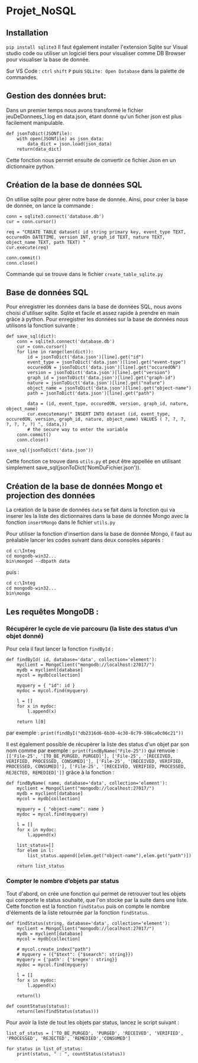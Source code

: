 # Projet_NoSQL

## Installation
``pip install sqlite3``
Il faut également installer l'extension Sqlite sur Visual studio code ou utiliser un logiciel tiers pour visualiser comme DB Browser pour visualiser la base de donnée.

Sur VS Code : 
``ctrl`` ``shift`` ``P`` puis ``SQLite: Open Database`` dans la palette de commandes.

## Gestion des données brut:

Dans un premier temps nous avons transformé le fichier jeuDeDonnees_1.log en data.json, étant donné qu'un ficher json est plus facilement manipulable.

    def jsonToDict(JSONfile):
        with open(JSONfile) as json_data:
            data_dict = json.load(json_data)
        return(data_dict)

Cette fonction nous permet ensuite de convertir ce fichier Json en un dictionnaire python.

## Création de la base de données SQL 

On utilise sqlite pour gèrer notre base de donnée. Ainsi, pour créer la base de donnée, on lance la commande :

    conn = sqlite3.connect('database.db')
    cur = conn.cursor()

    req = "CREATE TABLE dataset( id string primary key, event_type TEXT, occuredOn DATETIME, version INT, graph_id TEXT, nature TEXT, object_name TEXT, path TEXT) "
    cur.execute(req)

    conn.commit()
    conn.close()

Commande qui se trouve dans le fichier ``create_table_sqlite.py``


## Base de données SQL

Pour enregistrer les données dans la base de données SQL, nous avons choisi d'utiliser sqlite. Sqlite et facile et assez rapide à prendre en main grâce à python. Pour enregistrer les données sur la base de données nous utilisons la fonction suivante :

    def save_sql(dict):
        conn = sqlite3.connect('database.db')
        cur = conn.cursor()
        for line in range(len(dict)):
            id = jsonToDict('data.json')[line].get("id")
            event_type = jsonToDict('data.json')[line].get("event-type")
            occuredON = jsonToDict('data.json')[line].get("occuredON")
            version = jsonToDict('data.json')[line].get("version")
            graph_id = jsonToDict('data.json')[line].get("graph-id")
            nature = jsonToDict('data.json')[line].get("nature")
            object_name = jsonToDict('data.json')[line].get("object-name")
            path = jsonToDict('data.json')[line].get("path")

            data = (id, event_type, occuredON, version, graph_id, nature, object_name)
            cur.executemany(" INSERT INTO dataset (id, event_type, occuredON, version, graph_id, nature, object_name) VALUES ( ?, ?, ?, ?, ?, ?, ?) ", (data,))
            # the secure way to enter the variable
        conn.commit()
        conn.close()   

    save_sql(jsonToDict('data.json')) 
  
Cette fonction ce trouve dans ``utils.py`` et peut être appellée en utilisant simplement save_sql(jsonToDict('NomDuFichier.json')).  

## Création de la base de données Mongo et projection des données

La création de la base de données ``data`` se fait dans la fonction qui va inserer les la liste des dictionnaires dans la base de donnée Mongo avec la fonction ``insertMongo`` dans le fichier ``utils.py``

Pour utiliser la fonction d'insertion dans la base de donnée Mongo, il faut au préalable lancer les codes suivant dans deux consoles séparés :

    cd c:\Integ
    cd mongodb-win32...
    bin\mongod --dbpath data

puis :

    cd c:\Integ
    cd mongodb-win32...
    bin\mongo

## Les requêtes MongoDB :

### Récupérer le cycle de vie parcouru (la liste des status d’un objet donné)

Pour cela il faut lancer la fonction ``findById`` :

    def findById( id, database='data', collection='element'):
        myclient = MongoClient("mongodb://localhost:27017/")
        mydb = myclient[database]
        mycol = mydb[collection]

        myquery = { "id": id }
        mydoc = mycol.find(myquery)

        l = []
        for x in mydoc:
            l.append(x)

        return l[0]

par exemple : ``print(findByI("db2316d6-6b30-4c30-8c79-586ca0c06c21"))``

Il est également possible de récupèrer la liste des status d'un objet par son nom comme par exemple : ``print(findByName("File-25"))`` qui renvoie : ``[['File-25', '[TO_BE_PURGED, PURGED]'], ['File-25', '[RECEIVED, VERIFIED, PROCESSED, CONSUMED]'], ['File-25', '[RECEIVED, VERIFIED, PROCESSED, CONSUMED]'], ['File-25', '[RECEIVED, VERIFIED, PROCESSED, REJECTED, REMEDIED]']]`` grâce à la fonction :

    def findByName( name, database='data', collection='element'):
        myclient = MongoClient("mongodb://localhost:27017/")
        mydb = myclient[database]
        mycol = mydb[collection]

        myquery = { "object-name": name }
        mydoc = mycol.find(myquery)

        l = []
        for x in mydoc:
            l.append(x)
        
        list_status=[]
        for elem in l:
            list_status.append([elem.get("object-name"),elem.get("path")])

        return list_status


### Compter le nombre d’objets par status 

Tout d'abord, on crée une fonction qui permet de retrouver tout les objets qui comporte le status souhaité, que l'on stocke par la suite dans une liste. Cette fonction est la fonction ``findStatus`` puis on compte le nombre d'élements de la liste retournée par la fonction ``findStatus``.

    def findStatus(string, database='data', collection='element'):
        myclient = MongoClient("mongodb://localhost:27017/")
        mydb = myclient[database]
        mycol = mydb[collection]

        # mycol.create_index("path")
        # myquery = ({"$text": {"$search": string}})
        myquery = {'path': {'$regex': string}}
        mydoc = mycol.find(myquery)

        l = []
        for x in mydoc:
            l.append(x)

        return(l)

    def countStatus(status):
        return(len(findStatus(status)))

Pour avoir la liste de tout les objets par status, lancez le script suivant : 

        
    list_of_status = ['TO_BE_PURGED', 'PURGED', 'RECEIVED', 'VERIFIED', 'PROCESSED', 'REJECTED', 'REMEDIED','CONSUMED']

    for status in list_of_status:
        print(status, " : ", countStatus(status))

